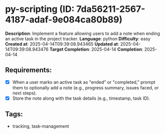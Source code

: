 # py-scripting (ID: 7da56211-2567-4187-adaf-9e084ca80b89)

**Description**: Implement a feature allowing users to add a note when ending an active task in the project tracker.
**Language**: python
**Difficulty**: easy
**Created at**: 2025-04-14T09:39:08.943465
**Updated at**: 2025-04-14T09:39:08.943476
**Target Completion**: 2025-04-14
**Completion**: 2025-04-14

## Requirements:

- [x] When a user marks an active task as "ended" or "completed," prompt them to optionally add a note (e.g., progress summary, issues faced, or next steps).
- [x] Store the note along with the task details (e.g., timestamp, task ID).

## Tags:

- tracking, task-management
